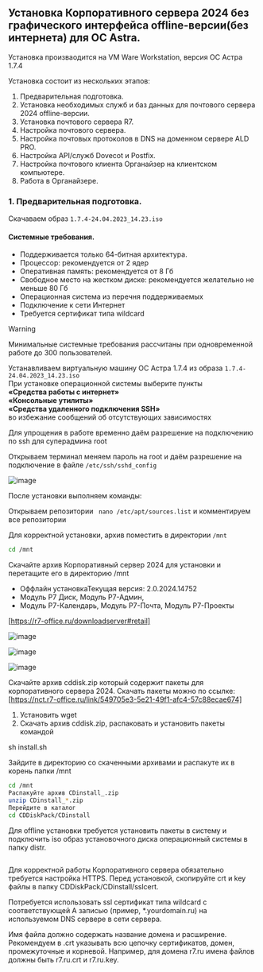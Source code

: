 ## Установка Корпоративного сервера 2024 без графического интерфейса offline-версии(без интернета) для ОС Astra.

Установка произваодится на VM Ware Workstation, версия ОС Астра 1.7.4

Установка состоит из нескольких этапов:

1. Предварительная подготовка.
2. Установка необходимых служб и баз данных для почтового сервера 2024 offline-версии.
3. Установка почтового сервера R7.
4. Настройка почтового сервера.
5. Настройка почтовых протоколов в DNS на доменном сервере ALD PRO.
6. Настройка API/служб Dovecot и Postfix.
7. Настройка почтового клиента Органайзер на клиентском компьютере.
8. Работа в Органайзере.

### 1. Предварительная подготовка.   

Скачаваем образ `1.7.4-24.04.2023_14.23.iso`

#### Системные требования. 
- Поддерживается только 64-битная архитектура. 
- Процессор: рекомендуется от 2 ядер 
- Оперативная память: рекомендуется от 8 Гб 
- Свободное место на жестком диске: рекомендуется желательно не меньше 80 Гб 
- Операционная система из перечня поддерживаемых 
- Подключение к сети Интернет 
- Требуется сертификат типа wildcard

>[!WARNING]
>Минимальные системные требования рассчитаны при одновременной работе до 300 пользователей.

Устанавливаем виртуальную машину ОС Астра 1.7.4 из образа `1.7.4-24.04.2023_14.23.iso`<br>
При установке операционной системы выберите пункты <br>
**«Средства работы с интернет»** <br>
**«Консольные утилиты»** <br>
**«Средства удаленного подключения SSH»** <br>
во избежание сообщений об отсутствующих зависимостях <br>

Для упрощения в работе временно даём разрешение на подключению по ssh для суперадмина root

Открываем терминал меняем пароль на root и даём разрешение на подключение в файле `/etc/ssh/sshd_config`

![image](https://github.com/user-attachments/assets/f97a31ec-cc05-444a-9bbf-9670397f860e)

После установки выполняем команды:

Открываем репозитории `` nano /etc/apt/sources.list`` и комментируем все репозитории

Для корректной установки, архив поместить в директории `/mnt`
```bash
cd /mnt
```
Скачайте архив Корпоративный сервер 2024 для установки и перетащите его в директорию /mnt  

- Оффлайн установкаТекущая версия: 2.0.2024.14752
- Модуль Р7 Диск, Модуль Р7-Админ,
- Модуль Р7-Календарь, Модуль Р7-Почта, Модуль Р7-Проекты

[https://r7-office.ru/downloadserver#retail]

![image](https://github.com/user-attachments/assets/46376d55-c05c-464a-8b1a-53e62ee45c6e)

![image](https://github.com/user-attachments/assets/fa1322ec-7e54-4b89-b309-1ad5f1a31fcc)

![image](https://github.com/user-attachments/assets/5fb3e1fe-3af3-48c4-8296-9ae5413beec7)

Скачайте архив cddisk.zip который содержит пакеты для корпоративного сервера 2024. Скачать пакеты можно по ссылке: [https://nct.r7-office.ru/link/549705e3-5e21-49f1-afc4-57c88ecae674]

1. Установить wget
2. Скачать архив cddisk.zip, распаковать и установить пакеты командой

sh install.sh


Зайдите в директорию со скаченными архивами и распакуте их в корень папки /mnt
```bash
cd /mnt
Распакуйте архив CDinstall_.zip
unzip CDinstall_*.zip
Перейдите в каталог
cd CDDiskPack/CDinstall
```
Для offline установки требуется установить пакеты в систему и подключить iso образ установочного диска операционный системы в папку distr.
```bash

```
Для корректной работы Корпоративного сервера обязательно требуется настройка HTTPS. Перед установкой, скопируйте crt и key файлы в папку CDDiskPack/CDinstall/sslcert. 

Потребуется использовать ssl сертификат типа wildcard с соответствующей А записью (пример, *.yourdomain.ru) на используемом DNS сервере в сети сервера. 

Имя файла должно содержать название домена и расширение. Рекомендуем в .crt указывать всю цепочку сертификатов, домен, промежуточные и корневой. Например, для домена r7.ru имена файлов должны быть r7.ru.crt и r7.ru.key.



















